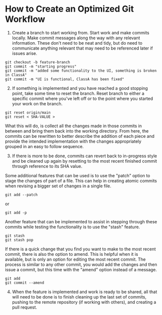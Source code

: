 # How to Create an Optimized Git Workflow

1. Create a branch to start working from. Start work and make commits locally. Make commit messages along the way with any relevant information. These don't need to be neat and tidy, but do need to communicate anything relevant that may need to be referenced later if issues arise.

```
git checkout -b feature-branch
git commit -m "starting progress"
git commit -m "added some functionality to the UI, something is broken in ClassA"
git commit -m "UI is functional, ClassA has been fixed"
```

2. If something is implemented and you have reached a good stopping point, take some time to reset the branch. Reset branch to either a specific commit where you've left off or to the point where you started your work on the branch.

```
git reset origin/main
git reset < SHA-VALUE >
```

What this will do, is collect all the changes made in those commits in between and bring them back into the working directory. From here, the commits can be rewritten to better describe the addition of each piece and provide the intended implementation with the changes appropriately grouped in an easy to follow sequence.

3. If there is more to be done, commits can revert back to in-progress style and be cleaned up again by resetting to the most recent finished commit through reference to its SHA value.

Some additional features that can be used is to use the "patch" option to stage the changes of part of a file. This can help in creating atomic commits when revising a bigger set of changes in a single file.

```
git add --patch
```
or
```
git add -p
```

Another feature that can be implemented to assist in stepping through these commits while testing the functionality is to use the "stash" feature.

```
git stash
git stash pop
```

If there is a quick change that you find you want to make to the most recent commit, there is also the option to amend. This is helpful when it is available, but is only an option for editing the most recent commit. The process is similar to any other commit, you would add the changes and then issue a commit, but this time with the "amend" option instead of a message.

```
git add
git commit --amend
```

4. When the feature is implemented and work is ready to be shared, all that will need to be done is to finish cleaning up the last set of commits, pushing to the remote repository (if working with others), and creating a pull request.
